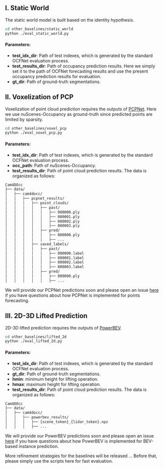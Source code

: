 ## I. Static World

The static world model is built based on the identity hypothesis.

```bash
cd other_baselines/static_world
python ./eval_static_world.py
```
#### Parameters:
* **test_idx_dir**: Path of test indexes, which is generated by the standard OCFNet evaluation process.
* **test_results_dir**: Path of occupancy prediction results. Here we simply set it to the path of OCFNet forecasting results and use the present occupancy prediction results for evaluation.
* **gt_dir**: Path of ground-truth segmentations.

##  II. Voxelization of PCP

Voxelization of point cloud prediction requires the outputs of [PCPNet](https://github.com/Blurryface0814/PCPNet). Here we use nuScenes-Occupancy as ground-truth since predicted points are limited by sparsity.
```bash
cd other_baselines/voxel_pcp
python ./eval_voxel_pcp.py
```
#### Parameters:
* **test_idx_dir**: Path of test indexes, which is generated by the standard OCFNet evaluation process.
* **occ_path**: Path of nuScenes-Occupancy.
* **test_results_dir**: Path of point cloud prediction results. The data is organized as follows:

```bash
Cam4DOcc
├── data/
│   ├── cam4docc/
│   │   ├── pcpnet_results/
│   │   │   ├── point_clouds/
│   │   │   │   ├── past/
│   │   │   │   │   ├── 000000.ply
│   │   │   │   │   ├── 000001.ply
│   │   │   │   │   ├── 000002.ply
│   │   │   │   │   ├── 000003.ply
│   │   │   │   ├── pred/
│   │   │   │   │   ├── 000000.ply
│   │   │   │   │   ├── ...
│   │   │   ├── saved_labels/
│   │   │   │   ├── past/
│   │   │   │   │   ├── 000000.label
│   │   │   │   │   ├── 000001.label
│   │   │   │   │   ├── 000002.label
│   │   │   │   │   ├── 000003.label
│   │   │   │   ├── pred/
│   │   │   │   │   ├── 000000.ply
│   │   │   │   │   ├── ...
```
We will provide our PCPNet predictions soon and please open an issue [here](https://github.com/Blurryface0814/PCPNet) if you have questions about how PCPNet is implemented for points forecasting.

## III. 2D-3D Lifted Prediction

2D-3D lifted prediction requires the outputs of [PowerBEV](https://github.com/EdwardLeeLPZ/PowerBEV). 

```bash
cd other_baselines/lifted_2d
python ./eval_lifted_2d.py
```
#### Parameters:
* **test_idx_dir**: Path of test indexes, which is generated by the standard OCFNet evaluation process.
* **gt_dir**: Path of ground-truth segmentations.
* **hmin**: minimum height for lifting operation.
* **hmax**: maximum height for lifting operation.
* **test_results_dir**: Path of point cloud prediction results. The data is organized as follows:
```bash
Cam4DOcc
├── data/
│   ├── cam4docc/
│   │   ├── powerbev_results/
│   │   │   ├── {scene_token}_{lidar_token}.npz
│   │   │   ├── ...
```
We will provide our PowerBEV predictions soon and please open an issue [here](https://github.com/EdwardLeeLPZ/PowerBEV) if you have questions about how PowerBEV is implemented for BEV-based instance prediction.

More refinement strategies for the baselines will be released ... Before that, please simply use the scripts here for fast evaluation.






